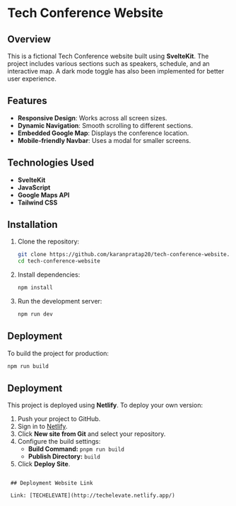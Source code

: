 # Tech Conference Website

## Overview
This is a fictional Tech Conference website built using **SvelteKit**. The project includes various sections such as speakers, schedule, and an interactive map. A dark mode toggle has also been implemented for better user experience.

## Features
- **Responsive Design**: Works across all screen sizes.
- **Dynamic Navigation**: Smooth scrolling to different sections.
- **Embedded Google Map**: Displays the conference location.
- **Mobile-friendly Navbar**: Uses a modal for smaller screens.

## Technologies Used
- **SvelteKit**
- **JavaScript**
- **Google Maps API**
- **Tailwind CSS**

## Installation

1. Clone the repository:
   ```sh
   git clone https://github.com/karanpratap20/tech-conference-website.git
   cd tech-conference-website
   ```
2. Install dependencies:
   ```sh
   npm install
   ```
3. Run the development server:
   ```sh
   npm run dev
   ```

## Deployment
To build the project for production:
```sh
npm run build
```

## Deployment

This project is deployed using **Netlify**. To deploy your own version:

1. Push your project to GitHub.
2. Sign in to [Netlify](https://www.netlify.com/).
3. Click **New site from Git** and select your repository.
4. Configure the build settings:
   - **Build Command:** `pnpm run build`
   - **Publish Directory:** `build`
5. Click **Deploy Site**.
```

 ## Deployment Website Link

 Link: [TECHELEVATE](http://techelevate.netlify.app/)
```
